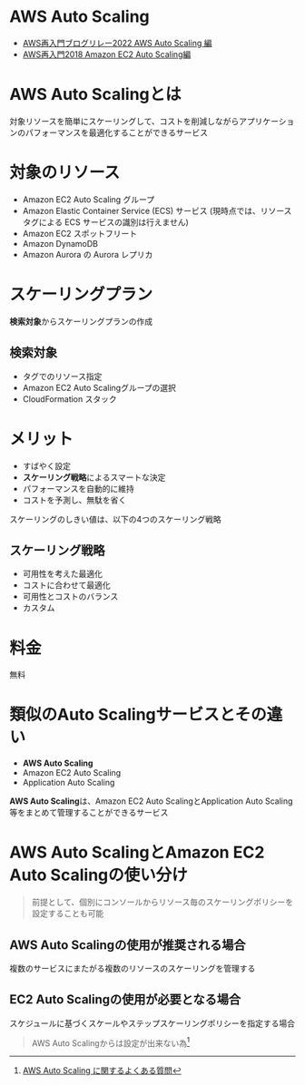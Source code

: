 # AWS Auto Scaling

- [AWS再入門ブログリレー2022 AWS Auto Scaling 編](https://dev.classmethod.jp/articles/re-introduction-2022-aws-auto-scaling/)
- [AWS再入門2018 Amazon EC2 Auto Scaling編](https://dev.classmethod.jp/articles/2018-aws-re-entering-autoscaling/)

# AWS Auto Scalingとは

対象リソースを簡単にスケーリングして、コストを削減しながらアプリケーションのパフォーマンスを最適化することができるサービス

# 対象のリソース

- Amazon EC2 Auto Scaling グループ
- Amazon Elastic Container Service (ECS) サービス (現時点では、リソースタグによる ECS サービスの識別は行えません)
- Amazon EC2 スポットフリート
- Amazon DynamoDB
- Amazon Aurora の Aurora レプリカ

# スケーリングプラン

**検索対象**からスケーリングプランの作成

## 検索対象

- タグでのリソース指定
- Amazon EC2 Auto Scalingグループの選択
- CloudFormation スタック

# メリット

- すばやく設定
- **スケーリング戦略**によるスマートな決定
- パフォーマンスを自動的に維持
- コストを予測し、無駄を省く

スケーリングのしきい値は、以下の4つのスケーリング戦略

## スケーリング戦略

- 可用性を考えた最適化
- コストに合わせて最適化
- 可用性とコストのバランス
- カスタム

# 料金

無料

# 類似のAuto Scalingサービスとその違い

- **AWS Auto Scaling**
- Amazon EC2 Auto Scaling
- Application Auto Scaling

**AWS Auto Scaling**は、Amazon EC2 Auto ScalingとApplication Auto Scaling等をまとめて管理することができるサービス


# AWS Auto ScalingとAmazon EC2 Auto Scalingの使い分け

> 前提として、個別にコンソールからリソース毎のスケーリングポリシーを設定することも可能

## AWS Auto Scalingの使用が推奨される場合

複数のサービスにまたがる複数のリソースのスケーリングを管理する

## EC2 Auto Scalingの使用が必要となる場合

スケジュールに基づくスケールやステップスケーリングポリシーを指定する場合

> AWS Auto Scalingからは設定が出来ない為[^1]

[^1]: [AWS Auto Scaling に関するよくある質問](https://aws.amazon.com/jp/autoscaling/faqs/)
